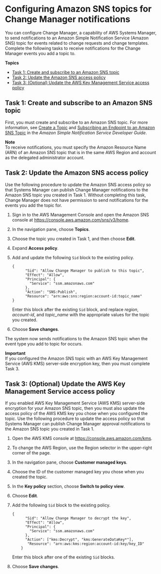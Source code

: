 # Configuring Amazon SNS topics for Change Manager notifications<a name="change-manager-sns-setup"></a>

You can configure Change Manager, a capability of AWS Systems Manager, to send notifications to an Amazon Simple Notification Service \(Amazon SNS\) topic for events related to change requests and change templates\. Complete the following tasks to receive notifications for the Change Manager events you add a topic to\.

**Topics**
+ [Task 1: Create and subscribe to an Amazon SNS topic](#change-manager-sns-setup-create-topic)
+ [Task 2: Update the Amazon SNS access policy](#change-manager-sns-setup-encryption-policy)
+ [Task 3: \(Optional\) Update the AWS Key Management Service access policy](#change-manager-sns-setup-KMS-policy)

## Task 1: Create and subscribe to an Amazon SNS topic<a name="change-manager-sns-setup-create-topic"></a>

First, you must create and subscribe to an Amazon SNS topic\. For more information, see [Create a Topic](https://docs.aws.amazon.com/sns/latest/dg/CreateTopic.html) and [Subscribing an Endpoint to an Amazon SNS Topic](https://docs.aws.amazon.com/sns/latest/dg/sns-tutorial-create-subscribe-endpoint-to-topic.html) in the *Amazon Simple Notification Service Developer Guide*\.

**Note**  
To receive notifications, you must specify the Amazon Resource Name \(ARN\) of an Amazon SNS topic that is in the same AWS Region and account as the delegated administrator account\. 

## Task 2: Update the Amazon SNS access policy<a name="change-manager-sns-setup-encryption-policy"></a>

Use the following procedure to update the Amazon SNS access policy so that Systems Manager can publish Change Manager notifications to the Amazon SNS topic you created in Task 1\. Without completing this task, Change Manager does not have permission to send notifications for the events you add the topic for\.

1. Sign in to the AWS Management Console and open the Amazon SNS console at [https://console\.aws\.amazon\.com/sns/v3/home](https://console.aws.amazon.com/sns/v3/home)\.

1. In the navigation pane, choose **Topics**\.

1. Choose the topic you created in Task 1, and then choose **Edit**\.

1. Expand **Access policy**\.

1. Add and update the following `Sid` block to the existing policy\.

   ```
   {
         "Sid": "Allow Change Manager to publish to this topic",
         "Effect": "Allow",
         "Principal": {
           "Service": "ssm.amazonaws.com"
         },
         "Action": "SNS:Publish",
         "Resource": "arn:aws:sns:region:account-id:topic_name"
   }
   ```

   Enter this block after the existing `Sid` block, and replace *region*, *account\-id*, and *topic\_name* with the appropriate values for the topic you created\.

1. Choose **Save changes**\.

The system now sends notifications to the Amazon SNS topic when the event type you add to topic for occurs\.

**Important**  
If you configured the Amazon SNS topic with an AWS Key Management Service \(AWS KMS\) server\-side encryption key, then you must complete Task 3\.

## Task 3: \(Optional\) Update the AWS Key Management Service access policy<a name="change-manager-sns-setup-KMS-policy"></a>

If you enabled AWS Key Management Service \(AWS KMS\) server\-side encryption for your Amazon SNS topic, then you must also update the access policy of the AWS KMS key you chose when you configured the topic\. Use the following procedure to update the access policy so that Systems Manager can publish Change Manager approval notifications to the Amazon SNS topic you created in Task 1\.

1. Open the AWS KMS console at [https://console\.aws\.amazon\.com/kms](https://console.aws.amazon.com/kms)\.

1. To change the AWS Region, use the Region selector in the upper\-right corner of the page\.

1. In the navigation pane, choose **Customer managed keys**\.

1. Choose the ID of the customer managed key you chose when you created the topic\.

1. In the **Key policy** section, choose **Switch to policy view**\.

1. Choose **Edit**\.

1. Add the following `Sid` block to the existing policy\.

   ```
   {
         "Sid": "Allow Change Manager to decrypt the key",
         "Effect": "Allow",
         "Principal": {
           "Service": "ssm.amazonaws.com"
         },
         "Action": ["kms:Decrypt", "kms:GenerateDataKey*"],
          "Resource": "arn:aws:kms:region:account-id:key/key_ID"
       }
   ```

   Enter this block after one of the existing `Sid` blocks\. 

1. Choose **Save changes**\.